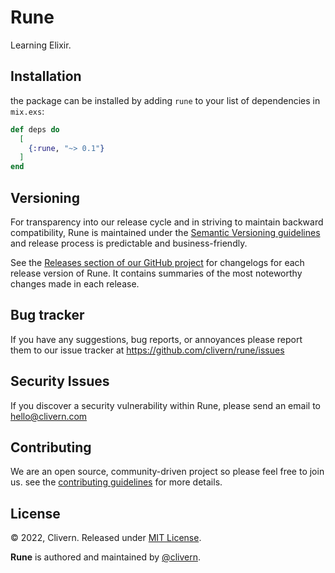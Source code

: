 # Rune

Learning Elixir.


## Installation

the package can be installed by adding `rune` to your list of dependencies in `mix.exs`:

```elixir
def deps do
  [
    {:rune, "~> 0.1"}
  ]
end
```


## Versioning

For transparency into our release cycle and in striving to maintain backward compatibility, Rune is maintained under the [Semantic Versioning guidelines](https://semver.org/) and release process is predictable and business-friendly.

See the [Releases section of our GitHub project](https://github.com/clivern/rune/releases) for changelogs for each release version of Rune. It contains summaries of the most noteworthy changes made in each release.


## Bug tracker

If you have any suggestions, bug reports, or annoyances please report them to our issue tracker at https://github.com/clivern/rune/issues


## Security Issues

If you discover a security vulnerability within Rune, please send an email to [hello@clivern.com](mailto:hello@clivern.com)


## Contributing

We are an open source, community-driven project so please feel free to join us. see the [contributing guidelines](CONTRIBUTING.md) for more details.


## License

© 2022, Clivern. Released under [MIT License](https://opensource.org/licenses/mit-license.php).

**Rune** is authored and maintained by [@clivern](http://github.com/clivern).
